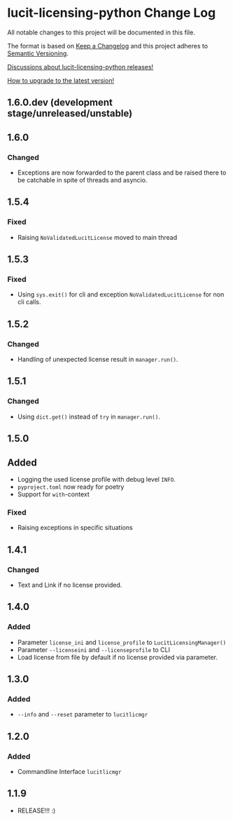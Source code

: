 # lucit-licensing-python Change Log

All notable changes to this project will be documented in this file.

The format is based on [Keep a Changelog](http://keepachangelog.com/) and this project adheres to 
[Semantic Versioning](http://semver.org/).

[Discussions about lucit-licensing-python releases!](https://github.com/LUCIT-Systems-and-Development/lucit-licensing-python/discussions/categories/releases)

[How to upgrade to the latest version!](https://lucit-licensing-python.docs.lucit.tech/readme.html#installation-and-upgrade)

## 1.6.0.dev (development stage/unreleased/unstable)
## 1.6.0
### Changed
- Exceptions are now forwarded to the parent class and be raised there to be catchable in spite of threads and asyncio.

## 1.5.4
### Fixed
- Raising `NoValidatedLucitLicense` moved to main thread 

## 1.5.3
### Fixed
- Using `sys.exit()` for cli and exception `NoValidatedLucitLicense` for non cli calls.

## 1.5.2
### Changed
- Handling of unexpected license result in `manager.run()`.

## 1.5.1
### Changed 
- Using `dict.get()` instead of `try` in `manager.run()`.

## 1.5.0
## Added
- Logging the used license profile with debug level `INFO`.
- `pyproject.toml` now ready for poetry
- Support for `with`-context
### Fixed
- Raising exceptions in specific situations

## 1.4.1
### Changed
- Text and Link if no license provided.

## 1.4.0
### Added
- Parameter `license_ini` and `license_profile` to `LucitLicensingManager()`
- Parameter `--licenseini` and `--licenseprofile` to CLI
- Load license from file by default if no license provided via parameter.

## 1.3.0
### Added
- `--info` and `--reset` parameter to `lucitlicmgr`

## 1.2.0
### Added
- Commandline Interface `lucitlicmgr`

## 1.1.9
- RELEASE!!! :)